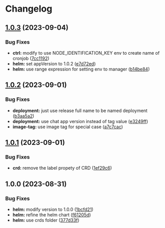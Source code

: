 # Changelog

## [1.0.3](https://github.com/grasse-oss/cron-set-controller/compare/helm/cron-set-controller-v1.0.2...helm/cron-set-controller-v1.0.3) (2023-09-04)


### Bug Fixes

* **ctrl:** modify to use NODE_IDENTIFICATION_KEY env to create name of cronjob ([7cc1192](https://github.com/grasse-oss/cron-set-controller/commit/7cc1192a16d594b85fca76ece84aaff2e2ffa3d0))
* **helm:** set appVersion to 1.0.2 ([e7d72ed](https://github.com/grasse-oss/cron-set-controller/commit/e7d72edee7341aa6455a6751dd035e2782126607))
* **helm:** use range expression for setting env to manager ([b14be84](https://github.com/grasse-oss/cron-set-controller/commit/b14be8494cd4dc73b88c992803717f3c5578568f))

## [1.0.2](https://github.com/grasse-oss/cron-set-controller/compare/helm/cron-set-controller-v1.0.1...helm/cron-set-controller-v1.0.2) (2023-09-01)


### Bug Fixes

* **deployment:** just use release full name to be named deployment ([b3aa5a2](https://github.com/grasse-oss/cron-set-controller/commit/b3aa5a2051a76a0c2da502f4267f4f3a1ce42759))
* **deployment:** use chat app version instead of tag value ([e3249ff](https://github.com/grasse-oss/cron-set-controller/commit/e3249ff0a46989cf37e2a2a321905ab0c576bad3))
* **image-tag:** use image tag for special case ([a7c7cac](https://github.com/grasse-oss/cron-set-controller/commit/a7c7cac9523af4b8983b37a3b2b29605a675a43d))

## [1.0.1](https://github.com/grasse-oss/cron-set-controller/compare/helm/cron-set-controller-v1.0.0...helm/cron-set-controller-v1.0.1) (2023-09-01)


### Bug Fixes

* **crd:** remove the label propety of CRD ([1ef29c6](https://github.com/grasse-oss/cron-set-controller/commit/1ef29c629169fe12ad3deb288fcf0a724ba900c0))

## 1.0.0 (2023-08-31)


### Bug Fixes

* **helm:** modify version to 1.0.0 ([1bcfd21](https://github.com/grasse-oss/cron-set-controller/commit/1bcfd2129dcf8932a3fbe83df28d5c121fb9cecf))
* **helm:** refine the helm chart ([f61205d](https://github.com/grasse-oss/cron-set-controller/commit/f61205d429f2ccc86a152ffce04cc912a2803b34))
* **helm:** use crds folder ([377d33f](https://github.com/grasse-oss/cron-set-controller/commit/377d33fb3bc61ab46b0a616b61e58e6cb7546c3d))
